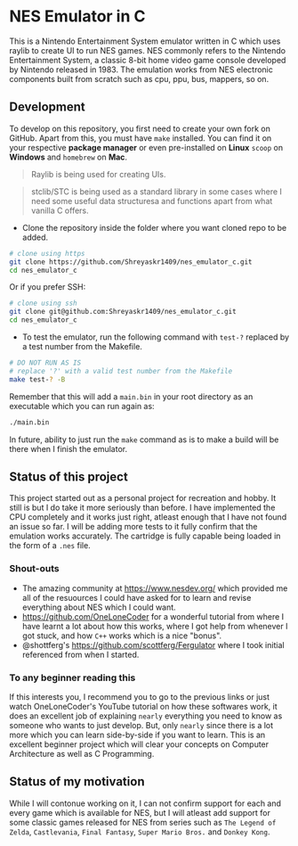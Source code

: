 # NES Emulator in C
This is a Nintendo Entertainment System emulator written in C which uses raylib to create UI to run NES games.
NES commonly refers to the Nintendo Entertainment System, a classic 8-bit home video game console developed by Nintendo released in 1983.
The emulation works from NES electronic components built from scratch such as cpu, ppu, bus, mappers, so on.

## Development
To develop on this repository, you first need to create your own fork on GitHub.
Apart from this, you must have `make` installed. You can find it on your respective **package manager** or even pre-installed on **Linux** `scoop` on **Windows** and `homebrew` on **Mac**.

> Raylib is being used for creating UIs.

> stclib/STC is being used as a standard library in some cases where I need some useful data structuresa and functions apart from what vanilla C offers.

- Clone the repository inside the folder where you want cloned repo to be added.
```bash
# clone using https
git clone https://github.com/Shreyaskr1409/nes_emulator_c.git
cd nes_emulator_c
```
Or if you prefer SSH:
```bash
# clone using ssh
git clone git@github.com:Shreyaskr1409/nes_emulator_c.git
cd nes_emulator_c
```

- To test the emulator, run the following command with `test-?` replaced by a test number from the Makefile.
```bash
# DO NOT RUN AS IS
# replace '?' with a valid test number from the Makefile
make test-? -B
```
Remember that this will add a `main.bin` in your root directory as an executable which you can run again as:
```bash
./main.bin
```
In future, ability to just run the `make` command as is to make a build will be there when I finish the emulator.

## Status of this project
This project started out as a personal project for recreation and hobby.
It still is but I do take it more seriously than before.
I have implemented the CPU completely and it works just right, atleast enough that I have not found an issue so far.
I will be adding more tests to it fully confirm that the emulation works accurately.
The cartridge is fully capable being loaded in the form of a `.nes` file.

### Shout-outs
- The amazing community at https://www.nesdev.org/ which provided me all of the resuources I could have asked for to learn and revise everything about NES which I could want.
- https://github.com/OneLoneCoder for a wonderful tutorial from where I have learnt a lot about how this works, where I got help from whenever I got stuck, and how `C++` works which is a nice "bonus".
- @shottferg's https://github.com/scottferg/Fergulator where I took initial referenced from when I started.

### To any beginner reading this
If this interests you, I recommend you to go to the previous links or just watch OneLoneCoder's YouTube tutorial on how these softwares work, it does an excellent job of explaining `nearly` everything you need to know as someone who wants to just develop. But, only `nearly` since there is a lot more which you can learn side-by-side if you want to learn. This is an excellent beginner project which will clear your concepts on Computer Architecture as well as C Programming.

## Status of my motivation
While I will contonue working on it, I can not confirm support for each and every game which is available for NES,
but I will atleast add support for some classic games released for NES from series such as
`The Legend of Zelda`, `Castlevania`, `Final Fantasy`, `Super Mario Bros.` and `Donkey Kong`.